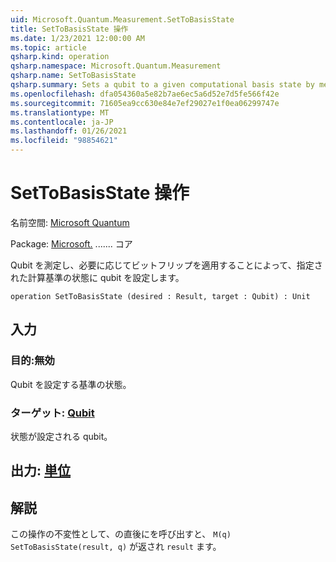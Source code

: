 ```yaml
---
uid: Microsoft.Quantum.Measurement.SetToBasisState
title: SetToBasisState 操作
ms.date: 1/23/2021 12:00:00 AM
ms.topic: article
qsharp.kind: operation
qsharp.namespace: Microsoft.Quantum.Measurement
qsharp.name: SetToBasisState
qsharp.summary: Sets a qubit to a given computational basis state by measuring the qubit and applying a bit flip if needed.
ms.openlocfilehash: dfa054360a5e82b7ae6ec5a6d52e7d5fe566f42e
ms.sourcegitcommit: 71605ea9cc630e84e7ef29027e1f0ea06299747e
ms.translationtype: MT
ms.contentlocale: ja-JP
ms.lasthandoff: 01/26/2021
ms.locfileid: "98854621"
---
```

# <a name="settobasisstate-operation"></a>SetToBasisState 操作

名前空間: [Microsoft Quantum](xref:Microsoft.Quantum.Measurement)

Package: [Microsoft.](https://nuget.org/packages/Microsoft.Quantum.QSharp.Core) ....... コア


Qubit を測定し、必要に応じてビットフリップを適用することによって、指定された計算基準の状態に qubit を設定します。

```qsharp
operation SetToBasisState (desired : Result, target : Qubit) : Unit
```


## <a name="input"></a>入力

### <a name="desired--__invalidresult__"></a>目的:__無効 <Result>__

Qubit を設定する基準の状態。


### <a name="target--qubit"></a>ターゲット: [Qubit](xref:microsoft.quantum.lang-ref.qubit)

状態が設定される qubit。



## <a name="output--unit"></a>出力: [単位](xref:microsoft.quantum.lang-ref.unit)



## <a name="remarks"></a>解説

この操作の不変性として、の直後にを呼び出すと、 `M(q)` `SetToBasisState(result, q)` が返され `result` ます。